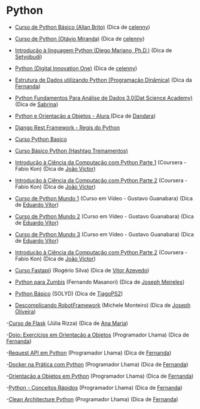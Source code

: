 # Python

- [Curso de Python Básico (Allan Brito)](https://eadallanbrito.com/curso/python-basico/) (Dica de [celenny](https://github.com/celenny))

- [Curso de Python (Otávio Miranda)](https://www.youtube.com/playlist?list=PLbIBj8vQhvm0ayQsrhEf-7-8JAj-MwmPr) (Dica de [celenny](https://github.com/celenny))

- [Introdução à linguagem Python (Diego Mariano, Ph.D.)](https://www.udemy.com/course/intro_python/) (Dica de [Setyobudi](https://github.com/Setyobudi))

- [Python (Digital Innovation One)](https://web.dio.me/browse?editorial=a357ccd1-fd65-4285-a2ce-867dba984cfa&page=1) (Dica de [celenny](https://github.com/celenny))

- [Estrutura de Dados utilizando Python (Programação Dinâmica)](https://www.youtube.com/playlist?list=PL5TJqBvpXQv5Bb71AE5Cd_kB5rNsfU4Cp) (Dica da [Fernanda](https://github.com/Fernanda-Dantas))

- [Python Fundamentos Para Análise de Dados 3.0(Dat Science Academy)](https://www.datascienceacademy.com.br/course/python-fundamentos) (Dica de [Sabrina](https://github.com/sanaderer))

- [Python e Orientação a Objetos - Alura ](https://www.alura.com.br/apostila-python-orientacao-a-objetos) (Dica de [Dandara](https://github.com/dandaramcsousa))

- [Django Rest Framework - Regis do Python ](https://www.youtube.com/watch?v=UOW0CaFayFo&list=PLsGCdfxkV9uqTkbg5AXyqA1McFQayUr2j)

- [Curso Python Basico](https://solyd.com.br/treinamentos/python-basico/)

- [Curso Básico Python (Hashtag Treinamentos)](https://pages.hashtagtreinamentos.com/inscricao-curso-basico-python-basegoogle?origemurl=136706830445&gclid=Cj0KCQjw48OaBhDWARIsAMd966A8SqLUGrYyNRRlTbeLv3XGUTMRz3CSvQV7WhEjwwUWucoZsx22iqEaAmqxEALw_wcB)

- [Introdução à Ciência da Computação com Python Parte 1](https://pt.coursera.org/learn/ciencia-computacao-python-conceitos) (Coursera - Fabio Kon) (Dica de [João Victor](https://github.com/jvvoliveira))

- [Introdução à Ciência da Computação com Python Parte 2](https://pt.coursera.org/learn/ciencia-computacao-python-conceitos-2) (Coursera - Fabio Kon) (Dica de [João Victor](https://github.com/jvvoliveira))

- [Curso de Python Mundo 1](https://www.youtube.com/playlist?list=PLHz_AreHm4dlKP6QQCekuIPky1CiwmdI6) (Curso em Vídeo - Gustavo Guanabara) (Dica de [Eduardo Vítor](https://github.com/eduardovitor))

- [Curso de Python Mundo 2](https://www.youtube.com/playlist?list=PLHz_AreHm4dk_nZHmxxf_J0WRAqy5Czye) (Curso em Vídeo - Gustavo Guanabara) (Dica de [Eduardo Vítor](https://github.com/eduardovitor))

- [Curso de Python Mundo 3](https://www.youtube.com/playlist?list=PLHz_AreHm4dksnH2jVTIVNviIMBVYyFnH) (Curso em Vídeo - Gustavo Guanabara) (Dica de [Eduardo Vítor](https://github.com/eduardovitor))

- [Introdução à Ciência da Computação com Python Parte 2](https://pt.coursera.org/learn/ciencia-computacao-python-conceitos-2) (Coursera - Fabio Kon) (Dica de [João Victor](https://github.com/jvvoliveira))

- [Curso Fastapi](https://www.youtube.com/watch?v=Hx6w7JXYHbY&list=PLuhCJtW2i-wKK9HjfYJI4RIcd9AMIi88k)) (Rogério Silva) (Dica de [Vitor Azevedo](https://github.com/vitorAzevedo09))

- [Python para Zumbis](https://www.youtube.com/c/PythonparaZumbis/playlists) (Fernando Masanori) (Dica de [Joseph Meireles](https://github.com/meirelesTech))

- [Python Básico](https://solyd.com.br/treinamentos/python-basico/) (SOLYD) (Dica de [TiagoPS2](https://github.com/TiagoPS2))

- [Descomplicando RobotFramework](https://medium.com/rchlo-midway-tech/descomplicando-a-automatiza%C3%A7%C3%A3o-de-testes-com-robot-framework-af793f590ef1) (Michele Monteiro) (Dica de [Joseph Oliveira](https://github.com/meirelesTech))

-[Curso de Flask](https://www.youtube.com/watch?v=r40pC9kyoj0&list=PL3BqW_m3m6a05ALSBW02qDXmfDKIip2KX) (Júlia Rizza) (Dica de [Ana Maria](https://github.com/anamariagds))

-[Dojo: Exercícios em Orientação a Objetos](https://www.youtube.com/playlist?list=PLAgbpJQADBGKGbD5H9HjTxaaLHJVekAtE) (Programador Lhama) (Dica de [Fernanda](https://github.com/Fernanda-Dantas))

-[Request API em Python](https://www.youtube.com/playlist?list=PLAgbpJQADBGLG_ap3sbYefUp8HsiTt6Kf) (Programador Lhama) (Dica de [Fernanda](https://github.com/Fernanda-Dantas))

-[Docker na Prática com Python](https://www.youtube.com/playlist?list=PLAgbpJQADBGIDbMSopaqFnGm7GJnwru0-) (Programador Lhama) (Dica de [Fernanda](https://github.com/Fernanda-Dantas))

-[Orientação a Objetos em Python](https://www.youtube.com/playlist?list=PLAgbpJQADBGLo24x_xBwGtTDO-bjwrFb_) (Programador Lhama) (Dica de [Fernanda](https://github.com/Fernanda-Dantas))

-[Python - Conceitos Rápidos](https://www.youtube.com/playlist?list=PLAgbpJQADBGK-FaAZBvbAnqALbwcpR4Xu) (Programador Lhama) (Dica de [Fernanda](https://github.com/Fernanda-Dantas))

-[Clean Architecture Python](https://www.youtube.com/playlist?list=PLAgbpJQADBGJmTxeRZKWvdJAoJj8_x3si) (Programador Lhama) (Dica de [Fernanda](https://github.com/Fernanda-Dantas))

